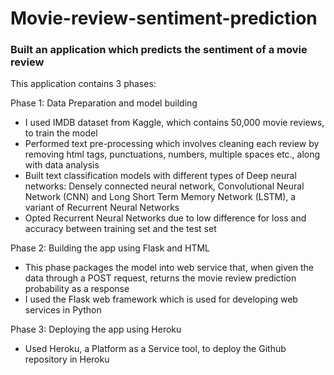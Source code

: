 # Movie-review-sentiment-prediction

### Built an application which predicts the sentiment of a movie review

This application contains 3 phases:

Phase 1: Data Preparation and model building

- I used IMDB dataset from Kaggle, which contains 50,000 movie reviews, to train the model
- Performed text pre-processing which involves cleaning each review by removing html tags, punctuations, numbers, multiple spaces etc., along with data analysis
- Built text classification models with different types of Deep neural networks: Densely connected neural network, Convolutional Neural Network (CNN) and Long Short Term Memory Network (LSTM), a variant of Recurrent Neural Networks
- Opted Recurrent Neural Networks due to low difference for loss and accuracy between training set and the test set

Phase 2: Building the app using Flask and HTML

- This phase packages the model into web service that, when given the data through a POST request, returns the movie review prediction probability as a response
- I used the Flask web framework which is used for developing web services in Python

Phase 3: Deploying the app using Heroku

-  Used Heroku, a Platform as a Service tool, to deploy the Github repository in Heroku


